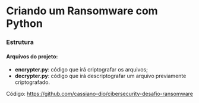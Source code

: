 # Criando um Ransomware com Python

### Estrutura
#### Arquivos do projeto:
 - __encrypter.py__: código que irá criptografar os arquivos;
 - __decrypter.py__: código que irá descriptografar um arquivo previamente criptografado.

Código: https://github.com/cassiano-dio/cibersecurity-desafio-ransomware

